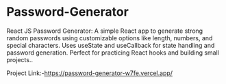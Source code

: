 # Password-Generator
 React JS Password Generator: A simple React app to generate strong random passwords using customizable options like length, numbers, and special characters. Uses useState and useCallback for state handling and password generation. Perfect for practicing React hooks and building small projects..

Project Link:-https://password-generator-w7fe.vercel.app/
